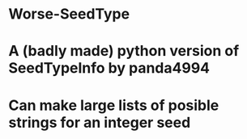 # Worse-SeedType
# A (badly made) python version of SeedTypeInfo by panda4994
# Can make large lists of posible strings for an integer seed
